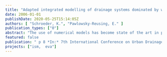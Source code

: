 ```yaml
---
title: "Adapted integrated modelling of drainage systems dominated by wastewater pump stations"
date: 2006-01-01
publishDate: 2020-05-25T15:14:05Z
authors: [ "Schroeder, K.", "Pawlowsky-Reusing, E." ]
publication_types: ["0"]
abstract: "The use of numerical models has become state of the art in planning, designing and analysing the urban sewage system. To evaluate the functioning of a complete system and to study the interaction of its subsystems integrated models can be used, incorporating catchment area, collection system, wastewater treatment plant and also receiving water and groundwater body. The paper introduces a structured, problem-oriented methodology for the setup of integrated models. Considering the case study of Berlin the introduced approach is illustrated. An emphasis is placed on the necessity for the selection of adequate model components. In Berlin this aspect is of particular importance for the modelling of wastewater transport through pressure mains that is governed predominantly by pump stations. Finally, the use of the Berlin model for the evaluation of a global pump station control concept is presented. It can be shown that besides the possibility of total system analysis and evaluation a major benefit from integrated modelling is the consideration of the interaction of the system’s subcomponents."
featured: false
publication: " p 8 *In:* 7th International Conference on Urban Drainage Modelling and 4th International Conference on Water Sensitive Urban Design. Melbourne, Australia. 2. - 7.4.2006"
projects: ["ism,  eva"]
---
```


